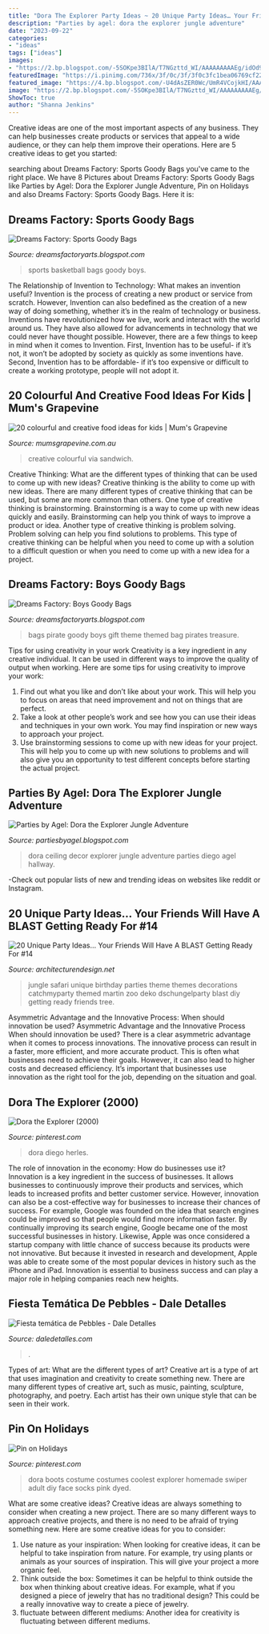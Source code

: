 ```yaml
---
title: "Dora The Explorer Party Ideas ~ 20 Unique Party Ideas… Your Friends Will Have A Blast Getting Ready For #14"
description: "Parties by agel: dora the explorer jungle adventure"
date: "2023-09-22"
categories:
- "ideas"
tags: ["ideas"]
images:
- "https://2.bp.blogspot.com/-5SOKpe3BIlA/T7NGzttd_WI/AAAAAAAAAEg/idOd9bn19wI/s1600/DSC_0562.JPG"
featuredImage: "https://i.pinimg.com/736x/3f/0c/3f/3f0c3fc1bea06769cf229e8f6a0de52e--dora-costume-costume-tutorial.jpg"
featured_image: "https://4.bp.blogspot.com/-U4dAsZER0Wc/UmR4VCojkHI/AAAAAAAAA7o/HCKU_btP6Qw/s1600/PA027511+-+Copy.JPG"
image: "https://2.bp.blogspot.com/-5SOKpe3BIlA/T7NGzttd_WI/AAAAAAAAAEg/idOd9bn19wI/s1600/DSC_0562.JPG"
ShowToc: true
author: "Shanna Jenkins"
---
```



Creative ideas are one of the most important aspects of any business. They can help businesses create products or services that appeal to a wide audience, or they can help them improve their operations. Here are 5 creative ideas to get you started: 

	

		
searching about Dreams Factory: Sports Goody Bags you've came to the right place. We have 8 Pictures about Dreams Factory: Sports Goody Bags like Parties by Agel: Dora the Explorer Jungle Adventure, Pin on Holidays and also Dreams Factory: Sports Goody Bags. Here it is:
		
    
## Dreams Factory: Sports Goody Bags

<img loading=lazy src="https://4.bp.blogspot.com/-U4dAsZER0Wc/UmR4VCojkHI/AAAAAAAAA7o/HCKU_btP6Qw/s1600/PA027511+-+Copy.JPG" onerror="this.onerror=null;this.src='https://tse2.mm.bing.net/th?id=OIP._9NUJzNs-wHsVort14Sc4gHaFj&amp;pid=15.1';" alt="Dreams Factory: Sports Goody Bags">

_Source: dreamsfactoryarts.blogspot.com_

>sports basketball bags goody boys. 

	

The Relationship of Invention to Technology: What makes an invention useful?
Invention is the process of creating a new product or service from scratch. However, Invention can also bedefined as the creation of a new way of doing something, whether it’s in the realm of technology or business. Inventions have revolutionized how we live, work and interact with the world around us. They have also allowed for advancements in technology that we could never have thought possible. 
However, there are a few things to keep in mind when it comes to Invention. First, Invention has to be useful- if it’s not, it won’t be adopted by society as quickly as some inventions have. Second, Invention has to be affordable- if it’s too expensive or difficult to create a working prototype, people will not adopt it.

    
## 20 Colourful And Creative Food Ideas For Kids | Mum&#039;s Grapevine

<img loading=lazy src="https://mumsgrapevine.com.au/site/wp-content/uploads/2011/10/kids-food-2.jpg" onerror="this.onerror=null;this.src='https://tse3.mm.bing.net/th?id=OIP.Gmq-sY05fdSnwLWDfj7yfAHaGz&amp;pid=15.1';" alt="20 colourful and creative food ideas for kids | Mum&#039;s Grapevine">

_Source: mumsgrapevine.com.au_

>creative colourful via sandwich. 

	

Creative Thinking: What are the different types of thinking that can be used to come up with new ideas?
Creative thinking is the ability to come up with new ideas. There are many different types of creative thinking that can be used, but some are more common than others. One type of creative thinking is brainstorming. Brainstorming is a way to come up with new ideas quickly and easily. Brainstorming can help you think of ways to improve a product or idea. Another type of creative thinking is problem solving. Problem solving can help you find solutions to problems. This type of creative thinking can be helpful when you need to come up with a solution to a difficult question or when you need to come up with a new idea for a project.

    
## Dreams Factory: Boys Goody Bags

<img loading=lazy src="http://3.bp.blogspot.com/-WvSJI0t9zsY/U74VZbleKkI/AAAAAAAABUg/m3vKM5c7dio/s1600/P7068669.JPG" onerror="this.onerror=null;this.src='https://tse4.mm.bing.net/th?id=OIP.-hvTkYo8RAcqikRNEnUzwgHaFj&amp;pid=15.1';" alt="Dreams Factory: Boys Goody Bags">

_Source: dreamsfactoryarts.blogspot.com_

>bags pirate goody boys gift theme themed bag pirates treasure. 

	

Tips for using creativity in your work
Creativity is a key ingredient in any creative individual. It can be used in different ways to improve the quality of output when working. Here are some tips for using creativity to improve your work: 
1. Find out what you like and don’t like about your work. This will help you to focus on areas that need improvement and not on things that are perfect. 
2. Take a look at other people’s work and see how you can use their ideas and techniques in your own work. You may find inspiration or new ways to approach your project. 
3. Use brainstorming sessions to come up with new ideas for your project. This will help you to come up with new solutions to problems and will also give you an opportunity to test different concepts before starting the actual project. 

    
## Parties By Agel: Dora The Explorer Jungle Adventure

<img loading=lazy src="https://2.bp.blogspot.com/-5SOKpe3BIlA/T7NGzttd_WI/AAAAAAAAAEg/idOd9bn19wI/s1600/DSC_0562.JPG" onerror="this.onerror=null;this.src='https://tse4.mm.bing.net/th?id=OIP.SGhEjrvOKkQYS6DfYIi-JQHaE9&amp;pid=15.1';" alt="Parties by Agel: Dora the Explorer Jungle Adventure">

_Source: partiesbyagel.blogspot.com_

>dora ceiling decor explorer jungle adventure parties diego agel hallway. 

	

-Check out popular lists of new and trending ideas on websites like reddit or Instagram.

    
## 20 Unique Party Ideas… Your Friends Will Have A BLAST Getting Ready For #14

<img loading=lazy src="https://cdn.architecturendesign.net/wp-content/uploads/2016/05/AD-Unique-Party-Themes-04.jpg" onerror="this.onerror=null;this.src='https://tse2.mm.bing.net/th?id=OIP.mjJizlYaB36qZCkNaMApDwHaQ1&amp;pid=15.1';" alt="20 Unique Party Ideas… Your Friends Will Have A BLAST Getting Ready For #14">

_Source: architecturendesign.net_

>jungle safari unique birthday parties theme themes decorations catchmyparty themed martin zoo deko dschungelparty blast diy getting ready friends tree. 

	

Asymmetric Advantage and the Innovative Process: When should innovation be used?
Asymmetric Advantage and the Innovative Process
When should innovation be used? There is a clear asymmetric advantage when it comes to process innovations. The innovative process can result in a faster, more efficient, and more accurate product. This is often what businesses need to achieve their goals. However, it can also lead to higher costs and decreased efficiency. It’s important that businesses use innovation as the right tool for the job, depending on the situation and goal.

    
## Dora The Explorer (2000)

<img loading=lazy src="https://i.pinimg.com/736x/46/89/3c/46893cae4d7037a6c3490df8f831909a--go-diego-go-nick-jr.jpg" onerror="this.onerror=null;this.src='https://tse4.mm.bing.net/th?id=OIP.3Jz31vaq4lN7qczu2SFbzQHaFj&amp;pid=15.1';" alt="Dora the Explorer (2000)">

_Source: pinterest.com_

>dora diego herles. 

	

The role of innovation in the economy: How do businesses use it?
Innovation is a key ingredient in the success of businesses. It allows businesses to continuously improve their products and services, which leads to increased profits and better customer service. However, innovation can also be a cost-effective way for businesses to increase their chances of success. For example, Google was founded on the idea that search engines could be improved so that people would find more information faster. By continually improving its search engine, Google became one of the most successful businesses in history. Likewise, Apple was once considered a startup company with little chance of success because its products were not innovative. But because it invested in research and development, Apple was able to create some of the most popular devices in history such as the iPhone and iPad. Innovation is essential to business success and can play a major role in helping companies reach new heights.

    
## Fiesta Temática De Pebbles - Dale Detalles

<img loading=lazy src="https://i2.wp.com/www.daledetalles.com/wp-content/uploads/2016/01/peb3.jpg" onerror="this.onerror=null;this.src='https://tse4.mm.bing.net/th?id=OIP.Xn9rCUvmPRqUyTW8NJkkHAHaJ4&amp;pid=15.1';" alt="Fiesta temática de Pebbles - Dale Detalles">

_Source: daledetalles.com_

>. 

	

Types of art: What are the different types of art?
Creative art is a type of art that uses imagination and creativity to create something new. There are many different types of creative art, such as music, painting, sculpture, photography, and poetry. Each artist has their own unique style that can be seen in their work.

    
## Pin On Holidays

<img loading=lazy src="https://i.pinimg.com/736x/3f/0c/3f/3f0c3fc1bea06769cf229e8f6a0de52e--dora-costume-costume-tutorial.jpg" onerror="this.onerror=null;this.src='https://tse4.mm.bing.net/th?id=OIP.4l02HD2nOmJLdYsaxyUs0AAAAA&amp;pid=15.1';" alt="Pin on Holidays">

_Source: pinterest.com_

>dora boots costume costumes coolest explorer homemade swiper adult diy face socks pink dyed. 

	

What are some creative ideas?
Creative ideas are always something to consider when creating a new project. There are so many different ways to approach creative projects, and there is no need to be afraid of trying something new. Here are some creative ideas for you to consider: 
1. Use nature as your inspiration: When looking for creative ideas, it can be helpful to take inspiration from nature. For example, try using plants or animals as your sources of inspiration. This will give your project a more organic feel. 
2. Think outside the box: Sometimes it can be helpful to think outside the box when thinking about creative ideas. For example, what if you designed a piece of jewelry that has no traditional design? This could be a really innovative way to create a piece of jewelry. 
3. fluctuate between different mediums: Another idea for creativity is fluctuating between different mediums.

